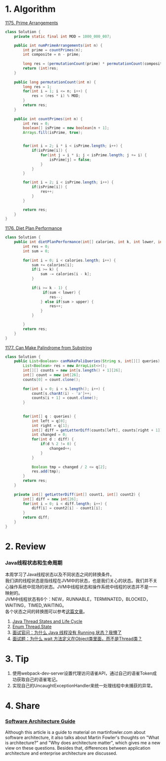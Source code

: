 # 1. Algorithm
[1175. Prime Arrangements](https://leetcode.com/problems/prime-arrangements/)
```java
class Solution {
    private static final int MOD = 1000_000_007;

    public int numPrimeArrangements(int n) {
        int prime = countPrimes(n);
        int composite = n - prime;
            
        long res = (permutationCount(prime) * permutationCount(composite)) % MOD;
        return (int)res;
    }
    
    public long permutationCount(int n) {
        long res = 1;
        for(int i = 1; i <= n; i++) {
            res = (res * i) % MOD;
        }
        return res;
    }
    
    public int countPrimes(int n) {
        int res = 0;
        boolean[] isPrime = new boolean[n + 1];
        Arrays.fill(isPrime, true);


        for(int i = 2; i * i < isPrime.length; i++) {
            if(isPrime[i]) {
                for(int j = i * i; j < isPrime.length; j += i) {
                    isPrime[j] = false;
                }
            }
        }

        for(int i = 2; i < isPrime.length; i++) {
            if(isPrime[i]) {
                res++;
            }
        }

        return res;
    }
}
```

[1176. Diet Plan Performance](https://leetcode.com/problems/diet-plan-performance/)
```java
class Solution {
    public int dietPlanPerformance(int[] calories, int k, int lower, int upper) {
        int res = 0;
        int sum = 0;
        
        for(int i = 0; i < calories.length; i++) {
            sum += calories[i];
            if(i >= k) {
                sum -= calories[i - k];
            }
            
            if(i >= k - 1) {
                 if(sum < lower) {
                    res--;
                } else if(sum > upper) {
                    res++;
                }
            }

        }
        return res;
    }
}

```
[1177. Can Make Palindrome from Substring](https://leetcode.com/problems/can-make-palindrome-from-substring/)

```java
class Solution {
    public List<Boolean> canMakePaliQueries(String s, int[][] queries) {
        List<Boolean> res = new ArrayList<>();
        int[][] counts = new int[s.length() + 1][26];
        int[] count = new int[26];
        counts[0] = count.clone();
        
        for(int i = 0; i < s.length(); i++) {
            count[s.charAt(i) - 'a']++;
            counts[i + 1] = count.clone();
        }
        
        
        for(int[] q : queries) {
            int left = q[0];
            int right = q[1];
            int[] diff = getLetterDiff(counts[left], counts[right + 1]);
            int changed = 0;
            for(int d : diff) {
                if(d % 2 != 0) {
                    changed++;
                }
            }
            
            Boolean tmp = changed / 2 <= q[2];
            res.add(tmp);
        }
        return res;
    }
    
    private int[] getLetterDiff(int[] count1, int[] count2) {
        int[] diff = new int[26];
        for(int i = 0; i < diff.length; i++) {
            diff[i] = count2[i] - count1[i];
        }
        return diff;
    }
}
```

# 2. Review
### Java线程状态和生命周期
本周学习了Java线程状态以及不同状态之间的转换条件。 </br>
我们讲的线程状态是指线程在JVM中的状态，也是我们关心的状态。我们并不关心操作系统中现场的状态。JVM中线程状态和操作系统中线程的状态并不是一一映射的。 </br>
JVM中线程状态有6个：NEW，RUNNABLE，TERMINATED，BLOCKED，WAITING，TIMED_WAITING。 </br>
各个状态之间的转换图可以参考[这篇文章](https://www.uml-diagrams.org/java-thread-uml-state-machine-diagram-example.html)。 </br>

1. [Java Thread States and Life Cycle](https://www.uml-diagrams.org/java-thread-uml-state-machine-diagram-example.html)
2. [Enum Thread.State](https://docs.oracle.com/javase/8/docs/api/index.html?java/lang/Thread.State.html)
3. [面试官问：为什么 Java 线程没有 Running 状态？我懵了](https://mp.weixin.qq.com/s/-JU5tDUaR7ZEALbCVW3jKA)
4. [面试题：为什么 wait 方法定义在Object类里面，而不是Thread类？](https://mp.weixin.qq.com/s/mZDRKjjld-hZluCgBBvNkA)

# 3. Tip
  1. 使用webpack-dev-server设置代理访问语雀API，通过自己的语雀Token成功获取自己的语雀笔记。
  2. 实现自己的UncaughtExceptionHandler来统一处理线程中未捕获的异常。

# 4. Share
### [Software Architecture Guide](https://martinfowler.com/architecture/)
Although this article is a guide to material on martinfowler.com about software architecture, it also talks about Martin Fowler's thoughts on "What is architecture?" and "Why does architecture matter", which gives me a new view on these questions. Besides that, differences between application architecture and enterprise architecture are discussed.




